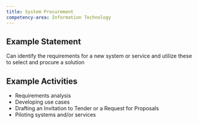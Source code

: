 ```yaml
---
title: System Procurement
competency-area: Information Technology
---
```

## Example Statement

Can identify the requirements for a new system or service and utilize these to select and procure a solution	

## Example Activities

* Requirements analysis
* Developing use cases
* Drafting an Invitation to Tender or a Request for Proposals
* Piloting systems and/or services
